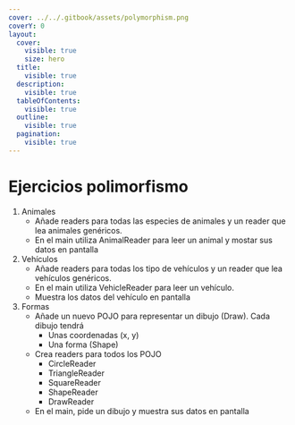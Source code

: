 ```yaml
---
cover: ../../.gitbook/assets/polymorphism.png
coverY: 0
layout:
  cover:
    visible: true
    size: hero
  title:
    visible: true
  description:
    visible: true
  tableOfContents:
    visible: true
  outline:
    visible: true
  pagination:
    visible: true
---
```


# Ejercicios polimorfismo

1. Animales
   * Añade readers para todas las especies de animales y un reader que lea animales genéricos.
   * En el main utiliza AnimalReader para leer un animal y mostar sus datos en pantalla
2. Vehículos
   * Añade readers para todas los tipo de vehículos y un reader que lea vehículos genéricos.
   * En el main utiliza VehicleReader para leer un vehículo.
   * Muestra los datos del vehículo en pantalla
3. Formas
   * Añade un nuevo POJO para representar un dibujo (Draw). Cada dibujo tendrá
     * Unas coordenadas (x, y)
     * Una forma (Shape)
   * Crea readers para todos los POJO
     * CircleReader
     * TriangleReader
     * SquareReader
     * ShapeReader
     * DrawReader
   * En el main, pide un dibujo y muestra sus datos en pantalla
